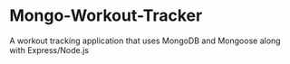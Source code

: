 # Mongo-Workout-Tracker
A workout tracking application that uses MongoDB and Mongoose along with Express/Node.js
